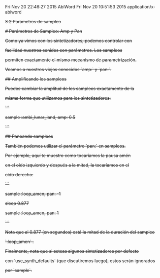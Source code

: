 <?xml version="1.0" encoding="UTF-8"?>
<!DOCTYPE abiword PUBLIC "-//ABISOURCE//DTD AWML 1.0 Strict//EN" "http://www.abisource.com/awml.dtd">
<abiword template="false" xmlns:ct="http://www.abisource.com/changetracking.dtd" xmlns:fo="http://www.w3.org/1999/XSL/Format" xmlns:math="http://www.w3.org/1998/Math/MathML" xid-max="52" xmlns:dc="http://purl.org/dc/elements/1.1/" fileformat="1.1" xmlns:svg="http://www.w3.org/2000/svg" xmlns:awml="http://www.abisource.com/awml.dtd" xmlns="http://www.abisource.com/awml.dtd" xmlns:xlink="http://www.w3.org/1999/xlink" version="3.0.1" xml:space="preserve" props="dom-dir:ltr; document-footnote-restart-section:0; document-endnote-type:numeric; document-endnote-place-enddoc:1; document-endnote-initial:1; lang:es-SV; document-endnote-restart-section:0; document-footnote-restart-page:0; document-footnote-type:numeric; document-footnote-initial:1; document-endnote-place-endsection:0">
<!-- ======================================================================== -->
<!-- This file is an AbiWord document.                                        -->
<!-- AbiWord is a free, Open Source word processor.                           -->
<!-- More information about AbiWord is available at http://www.abisource.com/ -->
<!-- You should not edit this file by hand.                                   -->
<!-- ======================================================================== -->

<metadata>
<m key="abiword.date_last_changed">Fri Nov 20 22:46:27 2015
</m>
<m key="abiword.generator">AbiWord</m>
<m key="dc.date">Fri Nov 20 10:51:53 2015
</m>
<m key="dc.format">application/x-abiword</m>
</metadata>
<rdf>
</rdf>
<history version="4" edit-time="536" last-saved="1448059587" uid="8f224f06-8f73-11e5-8dc0-eb6b3b7366d9">
<version id="1" started="1448016418" uid="05f1dd90-8f74-11e5-8dc0-eb6b3b7366d9" auto="0" top-xid="43"/>
<version id="3" started="1448016698" uid="b5f80958-8f74-11e5-8a2d-a859ea2a64af" auto="0" top-xid="52"/>
<version id="4" started="1448059587" uid="8892ccd2-8fd8-11e5-85a2-d7eba017d8de" auto="0" top-xid="52"/>
</history>
<styles>
<s type="P" name="Normal" followedby="Current Settings" props="font-family:Nimbus Roman No9 L; margin-top:0pt; color:000000; margin-left:0pt; bgcolor:transparent; widows:2; font-style:normal; text-indent:0in; text-position:normal; margin-bottom:0pt; font-weight:normal; line-height:1.0; text-align:left; font-variant:normal; text-decoration:none; margin-right:0pt; font-size:12pt; font-stretch:normal"/>
</styles>
<pagesize pagetype="A4" orientation="portrait" width="210.000000" height="297.000000" units="mm" page-scale="1.000000"/>
<section xid="2">
<p style="Normal" xid="3" props="text-align:left; dom-dir:ltr">3.2 Parámetros de sampleo<c></c></p>
<p style="Normal" xid="4"><c></c><c></c></p>
<p style="Normal" xid="5" props="text-align:left; dom-dir:ltr"># Parámetros de Sampleo: Amp y Pan</p>
<p style="Normal" xid="6"><c></c><c></c></p>
<p style="Normal" xid="1">Como ya vimos con los sintetizadores, podemos controlar con</p>
<p style="Normal" xid="39">facilidad nuestros sonidos con parámetros. Los sampleos </p>
<p style="Normal" xid="40"><c></c>permiten exactamente el mismo mecanismo de parametrización.</p>
<p style="Normal" xid="41">Veamos a nuestros viejos conocidos `amp:` y `pan:`.</p>
<p style="Normal" xid="10"><c></c><c></c></p>
<p style="Normal" xid="11" props="text-align:left; dom-dir:ltr">## Amplificando los sampleos</p>
<p style="Normal" xid="12"><c></c><c></c></p>
<p style="Normal" xid="42">Puedes cambiar la amplitud de los sampleos exactamente de la</p>
<p style="Normal" xid="43">misma forma que utilizamos para los sintetizadores:</p>
<p style="Normal" xid="13" props="text-align:left; dom-dir:ltr"><c></c><c></c></p>
<p style="Normal" xid="15"><c></c><c></c></p>
<p style="Normal" xid="16">```</p>
<p style="Normal" xid="17" props="text-align:left; dom-dir:ltr">sample :ambi_lunar_land, amp: 0.5</p>
<p style="Normal" xid="18">```</p>
<p style="Normal" xid="19"><c></c><c></c></p>
<p style="Normal" xid="20" props="text-align:left; dom-dir:ltr">## Paneando sampleos</p>
<p style="Normal" xid="21"><c></c><c></c></p>
<p style="Normal" xid="44">También podemos utilizar el parámetro `pan:` en sampleos.</p>
<p style="Normal" xid="46">Por ejemplo, aquí te muestro como tocaríamos la pausa amén</p>
<p style="Normal" xid="47">en el oído izquierdo y después a la mitad, la tocaríamos en el </p>
<p style="Normal" xid="48">oído derecho:</p>
<p style="Normal" xid="23" props="text-align:left; dom-dir:ltr"><c></c><c></c></p>
<p style="Normal" xid="26">```</p>
<p style="Normal" xid="27" props="text-align:left; dom-dir:ltr">sample :loop_amen, pan: -1</p>
<p style="Normal" xid="28" props="text-align:left; dom-dir:ltr">sleep 0.877</p>
<p style="Normal" xid="29" props="text-align:left; dom-dir:ltr">sample :loop_amen, pan: 1</p>
<p style="Normal" xid="30">```</p>
<p style="Normal" xid="31"><c></c><c></c></p>
<p style="Normal" xid="32" props="text-align:left; dom-dir:ltr">Nota que al 0.877 (en segundos) está la mitad de la duración del sampleo</p>
<p style="Normal" xid="49" props="text-align:left; dom-dir:ltr"><c></c>`:loop_amen` .</p>
<p style="Normal" xid="34"><c></c><c></c></p>
<p style="Normal" xid="35" props="text-align:left; dom-dir:ltr">Finalmente, nota que si seteas algunos sintetizadores por defecto</p>
<p style="Normal" xid="51" props="text-align:left; dom-dir:ltr">con `use_synth_defaults` (que discutiremos luego), estos serán ignorados</p>
<p style="Normal" xid="52" props="text-align:left; dom-dir:ltr">por `sample`.</p>
<p style="Normal" xid="38"></p>
</section>
</abiword>
